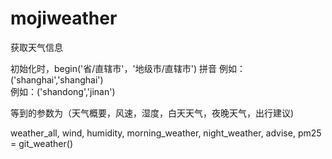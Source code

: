 # mojiweather
获取天气信息

初始化时，begin('省/直辖市'，'地级市/直辖市')  拼音
例如：('shanghai','shanghai')  
例如：('shandong','jinan')

等到的参数为（天气概要，风速，湿度，白天天气，夜晚天气，出行建议)  

weather_all, wind, humidity, morning_weather, night_weather, advise, pm25 = git_weather()  
